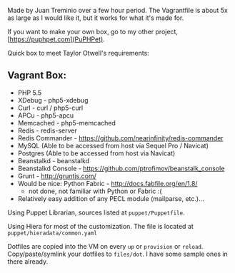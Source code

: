 Made by Juan Treminio over a few hour period. The Vagrantfile is about 5x as large as I would like it,
but it works for what it's made for.

If you want to make your own box, go to my other project, [https://puphpet.com](PuPHPet).

Quick box to meet Taylor Otwell's requirements:

Vagrant Box:
------------
* PHP 5.5
* XDebug - php5-xdebug
* Curl - curl / php5-curl
* APCu - php5-apcu
* Memcached - php5-memcached
* Redis - redis-server
* Redis Commander - https://github.com/nearinfinity/redis-commander
* MySQL (Able to be accessed from host via Sequel Pro / Navicat)
* Postgres (Able to be accessed from host via Navicat)
* Beanstalkd - beanstalkd
* Beanstalkd Console - https://github.com/ptrofimov/beanstalk_console
* Grunt - http://gruntjs.com/
* Would be nice: Python Fabric - http://docs.fabfile.org/en/1.8/
    * not done, not familiar with Python or Fabric :(
* Relatively easy addition of any PECL module (mailparse, etc.)...

Using Puppet Librarian, sources listed at `puppet/Puppetfile`.

Using Hiera for most of the customization. The file is located at `puppet/hieradata/common.yaml`

Dotfiles are copied into the VM on every `up` or `provision` or `reload`. Copy/paste/symlink your dotfiles to
`files/dot`. I have some sample ones in there already.
